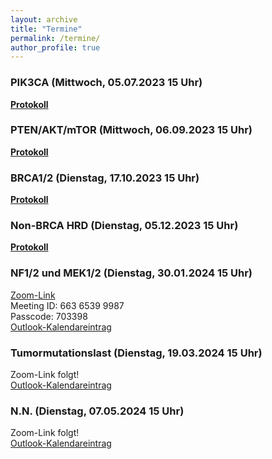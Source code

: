 ```yaml
---
layout: archive
title: "Termine"
permalink: /termine/
author_profile: true
---
```


### PIK3CA (Mittwoch, 05.07.2023 15 Uhr)
**[Protokoll](https://team-deutschland.org/files/1-Protokoll-PIK3CA.pdf)**

### PTEN/AKT/mTOR (Mittwoch, 06.09.2023 15 Uhr)
**[Protokoll](https://team-deutschland.org/files/2-Protokoll-PTEN-AKT-mTOR.pdf)**

### BRCA1/2 (Dienstag, 17.10.2023 15 Uhr)
**[Protokoll](https://team-deutschland.org/files/3-Protokoll-BRCA1-2.pdf)**

### Non-BRCA HRD (Dienstag, 05.12.2023 15 Uhr)
**[Protokoll](https://team-deutschland.org/files/4-Protokoll-Non-BRCA-HRD.pdf)**

### NF1/2 und MEK1/2 (Dienstag, 30.01.2024 15 Uhr)
[Zoom-Link](https://tum-conf.zoom-x.de/j/66365399987?pwd=VjZJalY3ekRJdmdxUGhOcU1pSWk1dz09)  
Meeting ID: 663 6539 9987  
Passcode: 703398  
[Outlook-Kalendareintrag](https://team-deutschland.org/files/5.ics)  

### Tumormutationslast (Dienstag, 19.03.2024 15 Uhr)
Zoom-Link folgt!  
[Outlook-Kalendareintrag](https://team-deutschland.org/files/6.ics)  

### N.N. (Dienstag, 07.05.2024 15 Uhr)
Zoom-Link folgt!  
[Outlook-Kalendareintrag](https://team-deutschland.org/files/7.ics)  